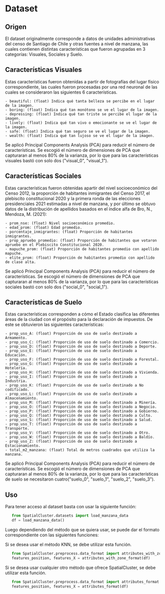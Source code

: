 Dataset
=======

Origen
--------------

El dataset originalmente corresponde a datos de unidades administrativas del censo de Santiago de Chile y otras fuentes a nivel de manzana, las cuales contienen distintas características que fueron agrupadas en 3 categorías: Visuales, Sociales y Suelo.


Características Visuales
-------------------------

Estas características fueron obtenidas a partir de fotografías del lugar físico correspondiente, las cuales fueron procesadas por una red neuronal de las cuales se consideraron las siguientes 6 características.

    - beautiful: (float) Indica qué tanta belleza se percibe en el lugar de la imagen.
    - boring: (float) Indica qué tan monótono se ve el lugar de la imagen.
    - depressing: (float) Indica qué tan triste se percibe el lugar de la imagen.
    - lively: (float) Indica qué tan vivo o emocionante se ve el lugar de la imagen.
    - safe: (float) Indica qué tan seguro se ve el lugar de la imagen.
    - wealth: (float) Indica qué tan lujoso se ve el lugar de la imagen.

Se aplicó Principal Components Analysis (PCA) para reducir el número de características. Se escogió el número de dimensiones de PCA que capturaran al menos 80% de la varianza, por lo que para las características visuales bastó con solo dos ("visual_0", "visual_1").

Características Sociales
-------------------------

Estas características fueron obtenidas apartir del nivel socioeconómico del Censo 2012, la proporción de habitantes inmigrantes del Censo 2017, el plebiscito constitucional 2020 y la primera ronda de las elecciones presidenciales 2021 estimadas a nivel de manzana, y por último se obtuvo datos de la distribución de apellidos basados en el índice alfa de Bro, N., Mendoza, M. (2021):

    - prom_nse: (float) Nivel socioeconómico promedio.
    - edad_prom: (float) Edad promedio.
    - porcentaje_inmigrantes: (float) Proporción de habitantes inmigrantes.
    - prop_apruebo_promedio: (float) Proporción de habitantes que votaron apruebo en el Plebiscito Constitucional 2020.
    - mapuche_prom: (float) Proporción de habitantes promedio con apellido mapuche.
    - elite_prom: (float) Proporción de habitantes promedio con apellido de clase alta.

Se aplicó Principal Components Analysis (PCA) para reducir el número de características. Se escogió el número de dimensiones de PCA que capturaran al menos 80% de la varianza, por lo que para las características sociales bastó con solo dos ("social_0", "social_1").

Características de Suelo
-------------------------

Estas características corresponden a cómo el Estado clasifica las diferentes áreas de la ciudad con el propósito para la declaración de impuestos. De este se obtuvieron las siguientes características:

    - prop_uso_A: (float) Proporción de uso de suelo destinado a Armamento.
    - prop_uso_C: (float) Proporción de uso de suelo destinado a Comercio.
    - prop_uso_D: (float) Proporción de uso de suelo destinado a Deporte.
    - prop_uso_E: (float) Proporción de uso de suelo destinado a Educación.
    - prop_uso_F: (float) Proporción de uso de suelo destinado a Forestal.
    - prop_uso_G: (float) Proporción de uso de suelo destinado a Hotelería.
    - prop_uso_H: (float) Proporción de uso de suelo destinado a Vivienda.
    - prop_uso_I: (float) Proporción de uso de suelo destinado a Industria.
    - prop_uso_K: (float) Proporción de uso de suelo destinado a No codificado.
    - prop_uso_L: (float) Proporción de uso de suelo destinado a Almacenamiento.
    - prop_uso_M: (float) Proporción de uso de suelo destinado a Minería.
    - prop_uso_O: (float) Proporción de uso de suelo destinado a Negocio.
    - prop_uso_P: (float) Proporción de uso de suelo destinado a Gobierno.
    - prop_uso_Q: (float) Proporción de uso de suelo destinado a Culto.
    - prop_uso_S: (float) Proporción de uso de suelo destinado a Salud.
    - prop_uso_T: (float) Proporción de uso de suelo destinado a Transporte.
    - prop_uso_V: (float) Proporción de uso de suelo destinado a Otro.
    - prop_uso_W: (float) Proporción de uso de suelo destinado a Baldío.
    - prop_uso_Z: (float) Proporción de uso de suelo destinado a Estacionamiento.
    - total_m2_manzana: (float) Total de metros cuadrados que utiliza la manzana.

Se aplicó Principal Components Analysis (PCA) para reducir el número de características. Se escogió el número de dimensiones de PCA que capturaran al menos 80% de la varianza, por lo que para las características de suelo se necesitaron cuatro("suelo_0", "suelo_1", "suelo_2", "suelo_3").

Uso 
------------

Para tener acceso al dataset basta con usar la siguiente función:

```python
   from SpatialCluster.datasets import load_manzana_data
   df = load_manzana_data()
```

Luego dependiendo del método que se quiera usar, se puede dar el formato correspondiente con las siguientes funciones:

Si se desea usar el método KNN, se debe utilizar esta función.

```python
   from SpatialCluster.preprocess.data_format import attributes_with_zone_format
   features_position, features_X = attributes_with_zone_format(df)

```

Si se desea usar cualquier otro método que ofrece SpatialCluster, se debe utilizar esta función.

```python
   from SpatialCluster.preprocess.data_format import attributes_format
   features_position, features_X = attributes_format(df)

```